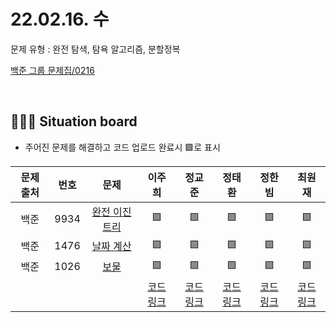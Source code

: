 # 22.02.16. 수
문제 유형 : 완전 탐색, 탐욕 알고리즘, 분할정복
</br>

[백준 그룹 문제집/0216](https://www.acmicpc.net/group/workbook/view/13701/41883)

</br>

## 🧑🏽‍💻 Situation board
- 주어진 문제를 해결하고 코드 업로드 완료시 🟩로 표시

| 문제 출처   | 번호       | 문제      | 이주희  | 정교준  | 정태환  | 정한빔 | 최원재  |
| :--------: | :--------: | :--------: | :--------: | :-------: | :-------: | :-------: |  :-------: |
| 백준        | 9934      |[완전 이진 트리](https://www.acmicpc.net/problem/9934)  |   🟩    |     🟩    |    🟩    |    🟩   |  🟩    |
| 백준        | 1476      |[날짜 계산](https://www.acmicpc.net/problem/1476) |   🟩   |   🟩     |     🟩     |   🟩   |   🟩   |
| 백준        | 1026      |[보물](https://www.acmicpc.net/problem/1026) |    🟩  |   🟩     |     🟩     |   🟩   |   🟩   |
|             |           |           |  [코드링크](https://github.com/daejeon5-algostudy/AlgorithmStudy/tree/main/%EC%8A%A4%ED%84%B0%EB%94%94/0216/%EC%9D%B4%EC%A3%BC%ED%9D%AC) | [코드링크](https://github.com/daejeon5-algostudy/AlgorithmStudy/tree/main/%EC%8A%A4%ED%84%B0%EB%94%94/0216/%EC%A0%95%EA%B5%90%EC%A4%80)  | [코드링크](https://github.com/daejeon5-algostudy/AlgorithmStudy/tree/main/%EC%8A%A4%ED%84%B0%EB%94%94/0216/%EC%A0%95%ED%83%9C%ED%99%98)  | [코드링크](https://github.com/daejeon5-algostudy/AlgorithmStudy/tree/main/%EC%8A%A4%ED%84%B0%EB%94%94/0216/%EC%A0%95%ED%95%9C%EB%B9%94)  | [코드링크](https://github.com/daejeon5-algostudy/AlgorithmStudy/tree/main/%EC%8A%A4%ED%84%B0%EB%94%94/0216/%EC%B5%9C%EC%9B%90%EC%9E%AC)  |
